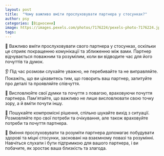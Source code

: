 ```yaml
---
layout: post
title:  "Чому важливо вміти прослуховувати партнера у стосунках?"
author: psy
categories: [Відносини]
image: https://images.pexels.com/photos/7176224/pexels-photo-7176224.jpeg?auto=compress&cs=tinysrgb&fit=crop&h=627&w=1200
tags: 
---
```


🧠 Важливо вміти прослуховувати свого партнера у стосунках, оскільки це сприяє покращенню комунікації та зближенню між вами. Партнер відчувається поважним та розумілим, коли ви відводите час для його почуттів та думок.

👂 Під час розмови слухайте уважно, не перебивайте та не виправляйте. Покажіть, що ви цікавитесь тим, що говорить ваш партнер, запитуйте про деталі та проявляйте співчуття.

💬 Висловлюйте свої думки та почуття з повагою, враховуючи почуття партнера. Пам'ятайте, що важливо не лише висловлювати свою точку зору, а й вміти почути іншу.

🤝 Пошукайте компромісні рішення, спільно шукайте вихід з ситуації. Розмовляйте про свої потреби та очікування, але також враховуйте потреби та почуття партнера.

🌟 Вміння прослуховувати та розуміти партнера допомагає побудувати здорові та міцні стосунки, засновані на взаємному повазі та розумінні. Навчіться слухати і бути підтримкою для вашого партнера, і ви побачите, як зростає ваша близкість та злагода.



